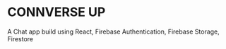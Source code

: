 # CONNVERSE UP 
A Chat app build using React, Firebase Authentication, Firebase Storage, Firestore 
